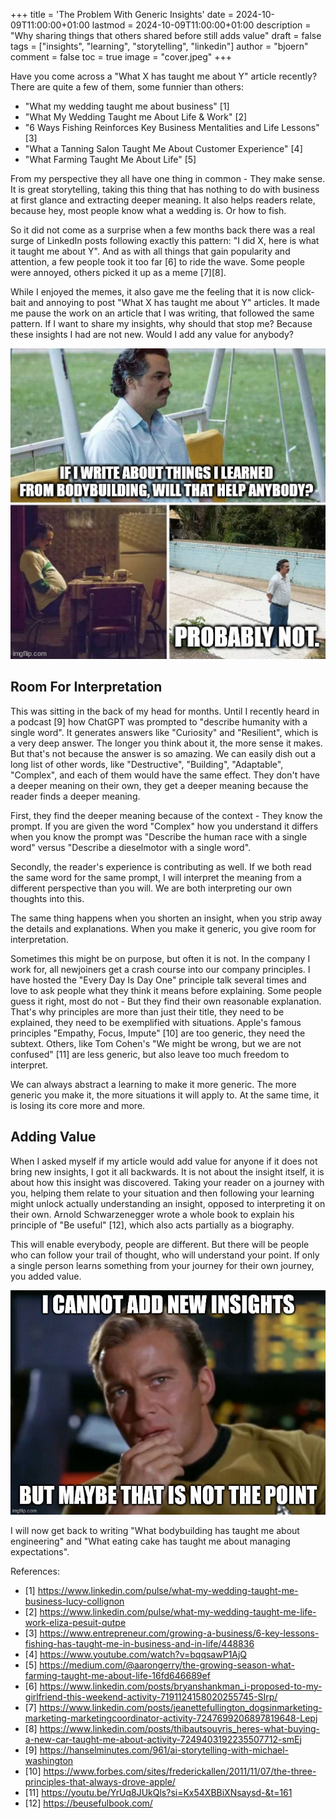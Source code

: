 +++
title = 'The Problem With Generic Insights'
date = 2024-10-09T11:00:00+01:00
lastmod = 2024-10-09T11:00:00+01:00
description = "Why sharing things that others shared before still adds value"
draft = false
tags = ["insights", "learning", "storytelling", "linkedin"]
author = "bjoern"
comment = false
toc = true
image = "cover.jpeg"
+++

Have you come across a "What X has taught me about Y" article recently?
There are quite a few of them, some funnier than others:
- "What my wedding taught me about business" [1]
- "What My Wedding Taught me About Life & Work" [2]
- "6 Ways Fishing Reinforces Key Business Mentalities and Life Lessons" [3]
- "What a Tanning Salon Taught Me About Customer Experience" [4]
- "What Farming Taught Me About Life" [5]

From my perspective they all have one thing in common - They make sense.
It is great storytelling, taking this thing that has nothing to do with business at first glance and extracting deeper meaning.
It also helps readers relate, because hey, most people know what a wedding is.
Or how to fish.

So it did not come as a surprise when a few months back there was a real surge of LinkedIn posts following exactly this pattern: "I did X, here is what it taught me about Y".
And as with all things that gain popularity and attention, a few people took it too far [6] to ride the wave.
Some people were annoyed, others picked it up as a meme [7][8].

While I enjoyed the memes, it also gave me the feeling that it is now click-bait and annoying to post "What X has taught me about Y" articles.
It made me pause the work on an article that I was writing, that followed the same pattern.
If I want to share my insights, why should that stop me?
Because these insights I had are not new.
Would I add any value for anybody?

![](meme_01.jpg)

## Room For Interpretation

This was sitting in the back of my head for months.
Until I recently heard in a podcast [9] how ChatGPT was prompted to "describe humanity with a single word".
It generates answers like "Curiosity" and "Resilient", which is a very deep answer.
The longer you think about it, the more sense it makes.
But that's not because the answer is so amazing.
We can easily dish out a long list of other words, like "Destructive", "Building", "Adaptable", "Complex", and each of them would have the same effect.
They don't have a deeper meaning on their own, they get a deeper meaning because the reader finds a deeper meaning.

First, they find the deeper meaning because of the context - They know the prompt.
If you are given the word "Complex" how you understand it differs when you know the prompt was "Describe the human race with a single word" versus "Describe a dieselmotor with a single word".

Secondly, the reader's experience is contributing as well.
If we both read the same word for the same prompt, I will interpret the meaning from a different perspective than you will.
We are both interpreting our own thoughts into this.

The same thing happens when you shorten an insight, when you strip away the details and explanations.
When you make it generic, you give room for interpretation.

Sometimes this might be on purpose, but often it is not.
In the company I work for, all newjoiners get a crash course into our company principles.
I have hosted the "Every Day Is Day One" principle talk several times and love to ask people what they think it means before explaining.
Some people guess it right, most do not - But they find their own reasonable explanation.
That's why principles are more than just their title, they need to be explained, they need to be exemplified with situations.
Apple's famous principles "Empathy, Focus, Impute" [10] are too generic, they need the subtext.
Others, like Tom Cohen's "We might be wrong, but we are not confused" [11] are less generic, but also leave too much freedom to interpret.

We can always abstract a learning to make it more generic.
The more generic you make it, the more situations it will apply to.
At the same time, it is losing its core more and more.

## Adding Value

When I asked myself if my article would add value for anyone if it does not bring new insights, I got it all backwards.
It is not about the insight itself, it is about how this insight was discovered.
Taking your reader on a journey with you, helping them relate to your situation and then following your learning might unlock actually understanding an insight, opposed to interpreting it on their own.
Arnold Schwarzenegger wrote a whole book to explain his principle of "Be useful" [12], which also acts partially as a biography.

This will enable everybody, people are different.
But there will be people who can follow your trail of thought, who will understand your point.
If only a single person learns something from your journey for their own journey, you added value.


![](meme_02.jpg)

I will now get back to writing "What bodybuilding has taught me about engineering" and "What eating cake has taught me about managing expectations".

References:
- [1] https://www.linkedin.com/pulse/what-my-wedding-taught-me-business-lucy-collignon
- [2] https://www.linkedin.com/pulse/what-my-wedding-taught-me-life-work-eliza-pesuit-qutpe
- [3] https://www.entrepreneur.com/growing-a-business/6-key-lessons-fishing-has-taught-me-in-business-and-in-life/448836
- [4] https://www.youtube.com/watch?v=bqqsawP1AjQ
- [5] https://medium.com/@aarongerry/the-growing-season-what-farming-taught-me-about-life-16fd646689ef
- [6] https://www.linkedin.com/posts/bryanshankman_i-proposed-to-my-girlfriend-this-weekend-activity-7191124158020255745-SIrp/
- [7] https://www.linkedin.com/posts/jeanettefullington_dogsinmarketing-marketing-marketingcoordinator-activity-7247699206897819648-Lepj
- [8] https://www.linkedin.com/posts/thibautsouyris_heres-what-buying-a-new-car-taught-me-about-activity-7249403192235507712-smEj
- [9] https://hanselminutes.com/961/ai-storytelling-with-michael-washington
- [10] https://www.forbes.com/sites/frederickallen/2011/11/07/the-three-principles-that-always-drove-apple/
- [11] https://youtu.be/YrUq8JUkQls?si=Kx54XBBiXNsaysd-&t=161
- [12] https://beusefulbook.com/
